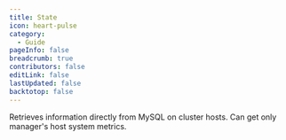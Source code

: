 ```yaml
---
title: State
icon: heart-pulse
category:
  - Guide
pageInfo: false
breadcrumb: true
contributors: false
editLink: false
lastUpdated: false
backtotop: false
---
```


Retrieves information directly from MySQL on cluster hosts. Can get only manager's host system metrics.